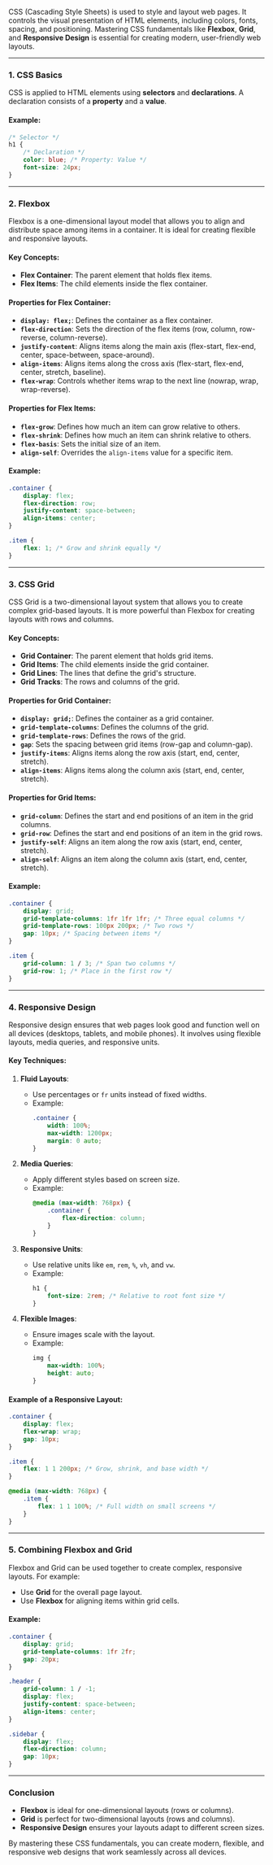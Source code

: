 CSS (Cascading Style Sheets) is used to style and layout web pages. It controls the visual presentation of HTML elements, including colors, fonts, spacing, and positioning. Mastering CSS fundamentals like **Flexbox**, **Grid**, and **Responsive Design** is essential for creating modern, user-friendly web layouts.

---

### **1. CSS Basics**
CSS is applied to HTML elements using **selectors** and **declarations**. A declaration consists of a **property** and a **value**.

#### **Example**:
```css
/* Selector */
h1 {
    /* Declaration */
    color: blue; /* Property: Value */
    font-size: 24px;
}
```

---

### **2. Flexbox**
Flexbox is a one-dimensional layout model that allows you to align and distribute space among items in a container. It is ideal for creating flexible and responsive layouts.

#### **Key Concepts**:
- **Flex Container**: The parent element that holds flex items.
- **Flex Items**: The child elements inside the flex container.

#### **Properties for Flex Container**:
- **`display: flex;`**: Defines the container as a flex container.
- **`flex-direction`**: Sets the direction of the flex items (row, column, row-reverse, column-reverse).
- **`justify-content`**: Aligns items along the main axis (flex-start, flex-end, center, space-between, space-around).
- **`align-items`**: Aligns items along the cross axis (flex-start, flex-end, center, stretch, baseline).
- **`flex-wrap`**: Controls whether items wrap to the next line (nowrap, wrap, wrap-reverse).

#### **Properties for Flex Items**:
- **`flex-grow`**: Defines how much an item can grow relative to others.
- **`flex-shrink`**: Defines how much an item can shrink relative to others.
- **`flex-basis`**: Sets the initial size of an item.
- **`align-self`**: Overrides the `align-items` value for a specific item.

#### **Example**:
```css
.container {
    display: flex;
    flex-direction: row;
    justify-content: space-between;
    align-items: center;
}

.item {
    flex: 1; /* Grow and shrink equally */
}
```

---

### **3. CSS Grid**
CSS Grid is a two-dimensional layout system that allows you to create complex grid-based layouts. It is more powerful than Flexbox for creating layouts with rows and columns.

#### **Key Concepts**:
- **Grid Container**: The parent element that holds grid items.
- **Grid Items**: The child elements inside the grid container.
- **Grid Lines**: The lines that define the grid's structure.
- **Grid Tracks**: The rows and columns of the grid.

#### **Properties for Grid Container**:
- **`display: grid;`**: Defines the container as a grid container.
- **`grid-template-columns`**: Defines the columns of the grid.
- **`grid-template-rows`**: Defines the rows of the grid.
- **`gap`**: Sets the spacing between grid items (row-gap and column-gap).
- **`justify-items`**: Aligns items along the row axis (start, end, center, stretch).
- **`align-items`**: Aligns items along the column axis (start, end, center, stretch).

#### **Properties for Grid Items**:
- **`grid-column`**: Defines the start and end positions of an item in the grid columns.
- **`grid-row`**: Defines the start and end positions of an item in the grid rows.
- **`justify-self`**: Aligns an item along the row axis (start, end, center, stretch).
- **`align-self`**: Aligns an item along the column axis (start, end, center, stretch).

#### **Example**:
```css
.container {
    display: grid;
    grid-template-columns: 1fr 1fr 1fr; /* Three equal columns */
    grid-template-rows: 100px 200px; /* Two rows */
    gap: 10px; /* Spacing between items */
}

.item {
    grid-column: 1 / 3; /* Span two columns */
    grid-row: 1; /* Place in the first row */
}
```

---

### **4. Responsive Design**
Responsive design ensures that web pages look good and function well on all devices (desktops, tablets, and mobile phones). It involves using flexible layouts, media queries, and responsive units.

#### **Key Techniques**:
1. **Fluid Layouts**:
   - Use percentages or `fr` units instead of fixed widths.
   - Example:
     ```css
     .container {
         width: 100%;
         max-width: 1200px;
         margin: 0 auto;
     }
     ```

2. **Media Queries**:
   - Apply different styles based on screen size.
   - Example:
     ```css
     @media (max-width: 768px) {
         .container {
             flex-direction: column;
         }
     }
     ```

3. **Responsive Units**:
   - Use relative units like `em`, `rem`, `%`, `vh`, and `vw`.
   - Example:
     ```css
     h1 {
         font-size: 2rem; /* Relative to root font size */
     }
     ```

4. **Flexible Images**:
   - Ensure images scale with the layout.
   - Example:
     ```css
     img {
         max-width: 100%;
         height: auto;
     }
     ```

#### **Example of a Responsive Layout**:
```css
.container {
    display: flex;
    flex-wrap: wrap;
    gap: 10px;
}

.item {
    flex: 1 1 200px; /* Grow, shrink, and base width */
}

@media (max-width: 768px) {
    .item {
        flex: 1 1 100%; /* Full width on small screens */
    }
}
```

---

### **5. Combining Flexbox and Grid**
Flexbox and Grid can be used together to create complex, responsive layouts. For example:
- Use **Grid** for the overall page layout.
- Use **Flexbox** for aligning items within grid cells.

#### **Example**:
```css
.container {
    display: grid;
    grid-template-columns: 1fr 2fr;
    gap: 20px;
}

.header {
    grid-column: 1 / -1;
    display: flex;
    justify-content: space-between;
    align-items: center;
}

.sidebar {
    display: flex;
    flex-direction: column;
    gap: 10px;
}
```

---

### **Conclusion**
- **Flexbox** is ideal for one-dimensional layouts (rows or columns).
- **Grid** is perfect for two-dimensional layouts (rows and columns).
- **Responsive Design** ensures your layouts adapt to different screen sizes.

By mastering these CSS fundamentals, you can create modern, flexible, and responsive web designs that work seamlessly across all devices.
